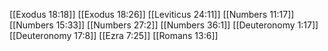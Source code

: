 [[Exodus 18:18]]
[[Exodus 18:26]]
[[Leviticus 24:11]]
[[Numbers 11:17]]
[[Numbers 15:33]]
[[Numbers 27:2]]
[[Numbers 36:1]]
[[Deuteronomy 1:17]]
[[Deuteronomy 17:8]]
[[Ezra 7:25]]
[[Romans 13:6]]
